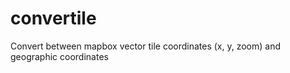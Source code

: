 # convertile
Convert between mapbox vector tile coordinates (x, y, zoom) and geographic coordinates
